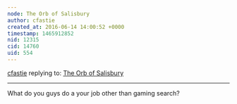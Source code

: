 ```yaml
---
node: The Orb of Salisbury
author: cfastie
created_at: 2016-06-14 14:00:52 +0000
timestamp: 1465912852
nid: 12315
cid: 14760
uid: 554
---
```




[cfastie](../profile/cfastie) replying to: [The Orb of Salisbury](../notes/cfastie/10-17-2015/the-orb-of-salisbury)

----
What do you guys do a your job other than gaming search?